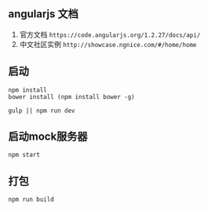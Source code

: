 ## angularjs 文档
1. 官方文档
`https://code.angularjs.org/1.2.27/docs/api/`
2. 中文社区实例
`http://showcase.ngnice.com/#/home/home`

## 启动

```
npm install
bower install (npm install bower -g)

gulp || npm run dev
```

## 启动mock服务器
```
npm start

```

## 打包

```
npm run build
```
